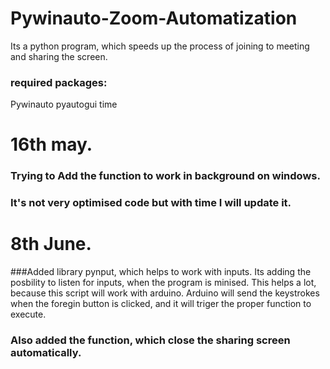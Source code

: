 # Pywinauto-Zoom-Automatization
Its a python program, which speeds up the process of joining to meeting and sharing the screen. 

### required packages: 
Pywinauto
pyautogui
time

# 16th may. 
### Trying to Add the function to work in background on windows. 
### It's not very optimised code but with time I will update it. 

# 8th June. 
###Added library pynput, which helps to work with inputs. Its adding the posbility to listen for inputs, when the program is minised. This helps a lot, because this script will work with arduino. Arduino will send the keystrokes when the foregin button is clicked, and it will triger the proper function to execute. 
### Also added the function, which close the sharing screen automatically. 

